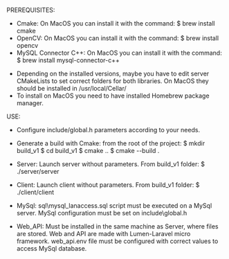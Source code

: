 PREREQUISITES:
   - Cmake: On MacOS you can install it with the command:
         $ brew install cmake
   - OpenCV: On MacOS you can install it with the command: 
         $ brew install opencv
   - MySQL Connector C++: On MacOS you can install it with the command: 
         $ brew install mysql-connector-c++
   * Depending on the installed versions, maybe you have to edit server CMakeLists to set correct folders for both libraries. On MacOS they should be installed in /usr/local/Cellar/
   * To install on MacOS you need to have installed Homebrew package manager.
 
USE:
   - Configure include/global.h parameters according to your needs.

   - Generate a build with Cmake: from the root of the project:
      $ mkdir build_v1
      $ cd build_v1
      $ cmake ..
      $ cmake --build .

   - Server: Launch server without parameters. From build_v1 folder:
      $ ./server/server

   - Client: Launch client without parameters. From build_v1 folder:
      $ ./client/client

   - MySql: sql\mysql_lanaccess.sql script must be executed on a MySql server. MySql configuration must be set on include\global.h

   - Web_API: Must be installed in the same machine as Server, where files are stored. Web and API are made with Lumen-Laravel micro framework. web_api\.env file must be configured with correct values to access MySql database.
